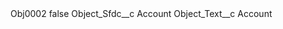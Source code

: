 <?xml version="1.0" encoding="UTF-8"?>
<CustomMetadata xmlns="http://soap.sforce.com/2006/04/metadata" xmlns:xsi="http://www.w3.org/2001/XMLSchema-instance" xmlns:xsd="http://www.w3.org/2001/XMLSchema">
    <label>Obj0002</label>
    <protected>false</protected>
    <values>
        <field>Object_Sfdc__c</field>
        <value xsi:type="xsd:string">Account</value>
    </values>
    <values>
        <field>Object_Text__c</field>
        <value xsi:type="xsd:string">Account</value>
    </values>
</CustomMetadata>
